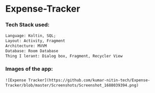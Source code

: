 # Expense-Tracker
### Tech Stack used:
    Language: Koltin, SQL;
    Layout: Activity, Fragment
    Architecture: MVVM
    Database: Room Database
    Thing I lerant: Dialog box, Fragment, Recycler View

### Images of the app:
    ![Expense Tracker](https://github.com/kumar-nitin-tech/Expense-Tracker/blob/master/Screenshots/Screenshot_1688039394.png)


